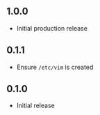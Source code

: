 ## 1.0.0

* Initial production release

## 0.1.1

* Ensure `/etc/vim` is created

## 0.1.0

* Initial release
